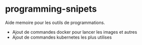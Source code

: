 # programming-snipets
Aide memoire pour les outils de programmations.
- Ajout de commandes docker pour lancer les images et autres
- Ajout de commandes kubernetes les plus utilises
